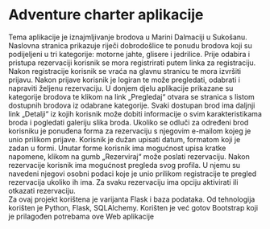 # Adventure charter aplikacije

Tema aplikacije je iznajmljivanje brodova u Marini Dalmaciji u Sukošanu. Naslovna stranica prikazuje riječi dobrodošlice te ponudu brodova koji su podijeljeni u tri kategorije: motorne jahte, glisere i jedrilice. Prije odabira i pristupa rezervaciji korisnik se mora registrirati putem linka za registraciju. Nakon registracije korisnik se vraća na glavnu stranicu te mora izvršiti prijavu. 
Nakon prijave korisnik je logiran te može pregledati, odabrati i napraviti željenu rezervaciju. U donjem djelu aplikacije prikazane su kategorije brodova te klikom na link „Pregledaj“ otvara se stranica s listom  dostupnih brodova iz odabrane kategorije. Svaki dostupan brod ima daljnji link „Detalji“ iz kojih korisnik može dobiti informacije o svim karakteristikama broda i pogledati galeriju slika broda. Ukoliko se odluči za određeni brod korisniku je ponuđena forma za rezervaciju s njegovim e-mailom kojeg je unio prilikom prijave.  Korisnik je dužan upisati datum, formatom koji je zadan u formi. Unutar forme korisnik ima mogućnost upisa kratke napomene, klikom na gumb „Rezerviraj“  može poslati rezervaciju.  Nakon rezervacije korisnik ima mogućnost pregleda svog profila. U njemu su navedeni njegovi osobni podaci koje je unio prilikom registracije te pregled rezervacija ukoliko ih ima. Za svaku rezervaciju ima opciju aktivirati ili otkazati rezervaciju.   
Za ovaj projekt korištena je varijanta Flask i baza podataka. Od tehnologija korišten je Python, Flask, SQLAlchemy. Korišten je već gotov Bootstrap koji je prilagođen potrebama ove Web aplikacije
